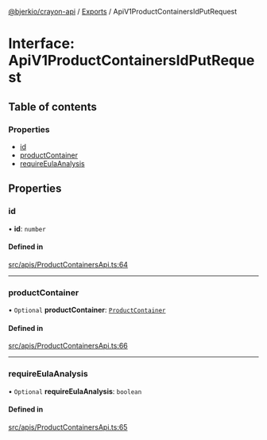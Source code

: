 [@bjerkio/crayon-api](../README.md) / [Exports](../modules.md) / ApiV1ProductContainersIdPutRequest

# Interface: ApiV1ProductContainersIdPutRequest

## Table of contents

### Properties

- [id](ApiV1ProductContainersIdPutRequest.md#id)
- [productContainer](ApiV1ProductContainersIdPutRequest.md#productcontainer)
- [requireEulaAnalysis](ApiV1ProductContainersIdPutRequest.md#requireeulaanalysis)

## Properties

### id

• **id**: `number`

#### Defined in

[src/apis/ProductContainersApi.ts:64](https://github.com/bjerkio/crayon-api-js/blob/22cd66d/src/apis/ProductContainersApi.ts#L64)

___

### productContainer

• `Optional` **productContainer**: [`ProductContainer`](ProductContainer.md)

#### Defined in

[src/apis/ProductContainersApi.ts:66](https://github.com/bjerkio/crayon-api-js/blob/22cd66d/src/apis/ProductContainersApi.ts#L66)

___

### requireEulaAnalysis

• `Optional` **requireEulaAnalysis**: `boolean`

#### Defined in

[src/apis/ProductContainersApi.ts:65](https://github.com/bjerkio/crayon-api-js/blob/22cd66d/src/apis/ProductContainersApi.ts#L65)
